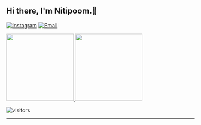 <h2> Hi there, I'm Nitipoom.👦</h2>

<a href="https://www.instagram.com/ntpm_poom/"><img alt="Instagram" src="https://img.shields.io/badge/Instagram-ntpm_poom_-blue?style=flat-square&logo=instagram"></a>
<a href="mailto:nitipoom.it@mail.kmutt.ac.th"><img alt="Email" src="https://img.shields.io/badge/Email-nitipoom.it@mail.kmutt.ac.th-blue?style=flat-square&logo=gmail"></a>

<a href="https://github.com/Nitipoom1456">
  <img height="180em" src="https://github-readme-stats.vercel.app/api?username=Nitipoom1456&theme=tokyonight&show_icons=true" />
  <img height="180em" src="https://github-readme-stats.vercel.app/api/top-langs/?username=Nitipoom1456&theme=tokyonight&layout=compact" />
</a>

![visitors](https://komarev.com/ghpvc/?username=Nitipoom1456)

---
